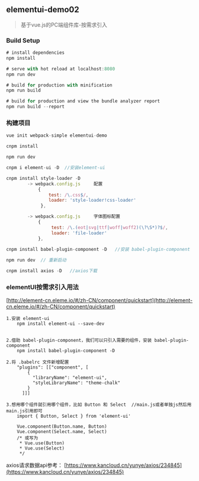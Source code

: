 ## elementui-demo02

> 基于vue.js的PC端组件库-按需求引入

### Build Setup

```javascript
# install dependencies
npm install

# serve with hot reload at localhost:8080
npm run dev

# build for production with minification
npm run build

# build for production and view the bundle analyzer report
npm run build --report

```
### 构建项目

```javascript
vue init webpack-simple elementui-demo

cnpm install

npm run dev

cnpm i element-ui -D  //安装element-ui

cnpm install style-loader -D
        -> webpack.config.js     配置
            {
                test: /\.css$/,
                loader: 'style-loader!css-loader'
             },

        -> webpack.config.js     字体图标配置
            {
                 test: /\.(eot|svg|ttf|woff|woff2)(\?\S*)?$/,
                 loader: 'file-loader'
            },
            
cnpm install babel-plugin-component -D   //安装 babel-plugin-component

npm run dev  // 重新启动

cnpm install axios -D   //axios下载

```

### elementUI按需求引入用法  
[http://element-cn.eleme.io/#/zh-CN/component/quickstart](http://element-cn.eleme.io/#/zh-CN/component/quickstart)

```
1.安装 element-ui
    npm install element-ui --save-dev


2.借助 babel-plugin-component，我们可以只引入需要的组件，安装 babel-plugin-component
    npm install babel-plugin-component -D

2.将 .babelrc 文件新增配置
    "plugins": [["component", [
        {
          "libraryName": "element-ui",
          "styleLibraryName": "theme-chalk"
        }
      ]]]

3.想用哪个组件就引用哪个组件，比如 Button 和 Select  //main.js或者单独js然后用main.js引用即可
    import { Button, Select } from 'element-ui'
    
    Vue.component(Button.name, Button)
    Vue.component(Select.name, Select)
    /* 或写为
     * Vue.use(Button)
     * Vue.use(Select)
     */

```
axios请求数据api参考： [https://www.kancloud.cn/yunye/axios/234845](https://www.kancloud.cn/yunye/axios/234845)








